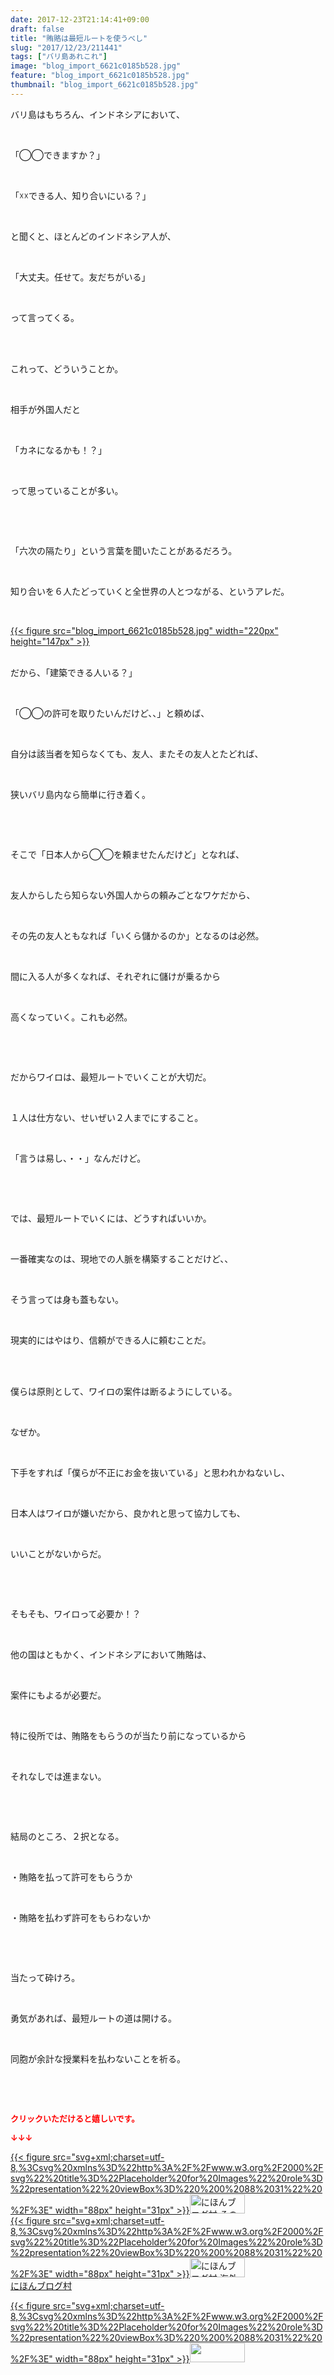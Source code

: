 ```yaml
---
date: 2017-12-23T21:14:41+09:00
draft: false
title: "賄賂は最短ルートを使うべし"
slug: "2017/12/23/211441"
tags: ["バリ島あれこれ"]
image: "blog_import_6621c0185b528.jpg"
feature: "blog_import_6621c0185b528.jpg"
thumbnail: "blog_import_6621c0185b528.jpg"
---
```

<p>バリ島はもちろん、インドネシアにおいて、</p><p> </p><p>「◯◯できますか？」</p><p> </p><p>「☓☓できる人、知り合いにいる？」</p><p> </p><p>と聞くと、ほとんどのインドネシア人が、</p><p> </p><p>「大丈夫。任せて。友だちがいる」</p><p> </p><p>って言ってくる。</p><p> </p><p><br/>これって、どういうことか。</p><p> </p><p>相手が外国人だと</p><p> </p><p>「カネになるかも！？」</p><p> </p><p>って思っていることが多い。</p><p> </p><p> </p><p>「六次の隔たり」という言葉を聞いたことがあるだろう。</p><p> </p><p>知り合いを６人たどっていくと全世界の人とつながる、というアレだ。</p><p> </p><p><a href="blog_import_6621c0185b528.jpg">{{< figure src="blog_import_6621c0185b528.jpg" width="220px" height="147px" >}}</a></p><p><br/>だから、「建築できる人いる？」</p><p> </p><p>「◯◯の許可を取りたいんだけど、、」と頼めば、</p><p> </p><p>自分は該当者を知らなくても、友人、またその友人とたどれば、</p><p> </p><p>狭いバリ島内なら簡単に行き着く。</p><p> </p><p> </p><p>そこで「日本人から◯◯を頼ませたんだけど」となれば、</p><p> </p><p>友人からしたら知らない外国人からの頼みごとなワケだから、</p><p> </p><p>その先の友人ともなれば「いくら儲かるのか」となるのは必然。</p><p> </p><p>間に入る人が多くなれば、それぞれに儲けが乗るから</p><p> </p><p>高くなっていく。これも必然。</p><p> </p><p> </p><p>だからワイロは、最短ルートでいくことが大切だ。</p><p> </p><p>１人は仕方ない、せいぜい２人までにすること。</p><p> </p><p>「言うは易し、・・」なんだけど。</p><p> </p><p> </p><p>では、最短ルートでいくには、どうすればいいか。</p><p> </p><p>一番確実なのは、現地での人脈を構築することだけど、、</p><p> </p><p>そう言っては身も蓋もない。</p><p> </p><p>現実的にはやはり、信頼ができる人に頼むことだ。</p><p> </p><p><br/>僕らは原則として、ワイロの案件は断るようにしている。</p><p> </p><p>なぜか。</p><p> </p><p>下手をすれば「僕らが不正にお金を抜いている」と思われかねないし、</p><p> </p><p>日本人はワイロが嫌いだから、良かれと思って協力しても、</p><p> </p><p>いいことがないからだ。</p><p> </p><p> </p><p>そもそも、ワイロって必要か！？</p><p> </p><p>他の国はともかく、インドネシアにおいて賄賂は、</p><p> </p><p>案件にもよるが必要だ。</p><p> </p><p>特に役所では、賄賂をもらうのが当たり前になっているから</p><p> </p><p>それなしでは進まない。</p><p> </p><p> </p><p>結局のところ、２択となる。</p><p> </p><p>・賄賂を払って許可をもらうか</p><p> </p><p>・賄賂を払わず許可をもらわないか</p><p> </p><p> </p><p>当たって砕けろ。</p><p> </p><p>勇気があれば、最短ルートの道は開ける。</p><p> </p><p>同胞が余計な授業料を払わないことを祈る。</p><p> </p><p> </p><p><font color="#ff0000" size="2"><strong>クリックいただけると嬉しいです。</strong></font></p><p><font color="#ff0000" size="2"><strong>↓↓↓</strong></font></p><p><a href="ranking.html?p_cid=01260127" id="&amp;blogmura_banner" target="_blank">{{< figure src="svg+xml;charset=utf-8,%3Csvg%20xmlns%3D%22http%3A%2F%2Fwww.w3.org%2F2000%2Fsvg%22%20title%3D%22Placeholder%20for%20Images%22%20role%3D%22presentation%22%20viewBox%3D%220%200%2088%2031%22%20%2F%3E" width="88px" height="31px" >}}<noscript><img alt="にほんブログ村 その他生活ブログ 不動産投資へ" border="0" height="31" src="https://img-proxy.blog-video.jp/images?url=http%3A%2F%2Flife.blogmura.com%2Fhudousantoushi%2Fimg%2Fhudousantoushi88_31.gif" width="88"></noscript></a><br/><a href="ranking.html?p_cid=01260127" target="_blank">{{< figure src="svg+xml;charset=utf-8,%3Csvg%20xmlns%3D%22http%3A%2F%2Fwww.w3.org%2F2000%2Fsvg%22%20title%3D%22Placeholder%20for%20Images%22%20role%3D%22presentation%22%20viewBox%3D%220%200%2088%2031%22%20%2F%3E" width="88px" height="31px" >}}<noscript><img alt="にほんブログ村 海外生活ブログ バリ島情報へ" border="0" height="31" src="https://img-proxy.blog-video.jp/images?url=http%3A%2F%2Foverseas.blogmura.com%2Fbali%2Fimg%2Fbali88_31.gif" width="88"></noscript></a><br/><a href="ranking.html?p_cid=01260127" target="_blank">にほんブログ村</a></p><p><a href="link.php?1804582" title="人気ブログランキングへ">{{< figure src="svg+xml;charset=utf-8,%3Csvg%20xmlns%3D%22http%3A%2F%2Fwww.w3.org%2F2000%2Fsvg%22%20title%3D%22Placeholder%20for%20Images%22%20role%3D%22presentation%22%20viewBox%3D%220%200%2088%2031%22%20%2F%3E" width="88px" height="31px" >}}<noscript><img border="0" height="31" src="https://blog.with2.net/img/banner/banner_22.gif" width="88"></noscript></a></p>

